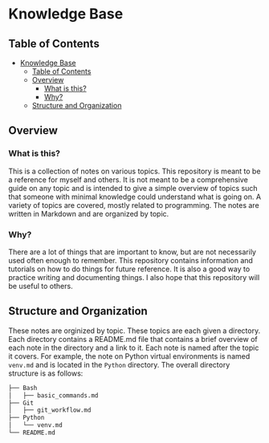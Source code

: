 # Knowledge Base

## Table of Contents

- [Knowledge Base](#knowledge-base)
  - [Table of Contents](#table-of-contents)
  - [Overview](#overview)
    - [What is this?](#what-is-this)
    - [Why?](#why)
  - [Structure and Organization](#structure-and-organization)

## Overview

### What is this?

This is a collection of notes on various topics. This repository is meant to be a reference for myself and others. It is not meant to be a comprehensive guide on any topic and is intended to give a simple overview of topics such that someone with minimal knowledge could understand what is going on. A variety of topics are covered, mostly related to programming. The notes are written in Markdown and are organized by topic.

### Why?

There are a lot of things that are important to know, but are not necessarily used often enough to remember. This repository contains information and tutorials on how to do things for future reference. It is also a good way to practice writing and documenting things. I also hope that this repository will be useful to others.

## Structure and Organization

These notes are orginized by topic. These topics are each given a directory. Each directory contains a README.md file that contains a brief overview of each note in the directory and a link to it. Each note is named after the topic it covers. For example, the note on Python virtual environments is named `venv.md` and is located in the `Python` directory. The overall directory structure is as follows:

```bash
├── Bash
│   ├── basic_commands.md
├── Git
│   ├── git_workflow.md
├── Python
│   └── venv.md
└── README.md
```

